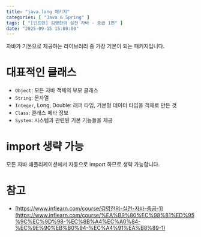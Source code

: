 ```yaml
---
title: "java.lang 패키지"
categories: [ "Java & Spring" ]
tags: [ "[인프런] 김영한의 실전 자바 - 중급 1편" ]
date: "2025-09-15 15:00:00"
---
```


자바가 기본으로 제공하는 라이브러리 중 가장 기본이 되는 패키지입니다.

# 대표적인 클래스

- `Object`: 모든 자바 객체의 부모 클래스
- `String`: 문자열
- `Integer`, Long, Double: 래퍼 타입, 기본형 데이터 타입을 객체로 만든 것
- `Class`: 클래스 메타 정보
- `System`: 시스템과 관련된 기본 기능들을 제공

# import 생략 가능

모든 자바 애플리케이션에서 자동으로 import 하므로 생략 가능합니다.

# 참고

- [https://www.inflearn.com/course/김영한의-실전-자바-중급-1](https://www.inflearn.com/course/%EA%B9%80%EC%98%81%ED%95%9C%EC%9D%98-%EC%8B%A4%EC%A0%84-%EC%9E%90%EB%B0%94-%EC%A4%91%EA%B8%89-1)
